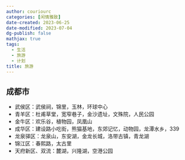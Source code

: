 ```yaml
---
author: couriourc
categories: [闲情雅致]
date-created: 2023-06-25
date-modified: 2023-07-04
dg-publish: false
mathjax: true
tags:
  - 生活
  - 旅游
  - 计划
title: 旅游
---
```


## 成都市

- 武侯区：武侯祠，锦里，玉林，环球中心
- 青羊区：杜甫草堂，宽窄巷子，金沙遗址，文殊院，人民公园
- 金牛区：欢乐谷，植物园，凤凰山
- 成华区：建设路小吃街，熊猫基地，东郊记忆，动物园，龙潭水乡，339
- 龙泉驿区：龙泉山，东安湖，金龙长城，洛带古镇，青龙湖
- 锦江区：春熙路，太古里
- 天府新区、双流：麓湖，兴隆湖，空港公园
